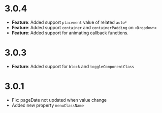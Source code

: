 # 3.0.4

* **Feature**: Added support `placement` value of related `auto*`
* **Feature**: Added support `container` and `containerPadding` on `<Dropdown>`
* **Feature**: Added support for animating callback functions.

# 3.0.3

* **Feature**: Added support for `block` and `toggleComponentClass`

# 3.0.1

* Fix: pageDate not updated when value change
* Added new property `menuClassName`
